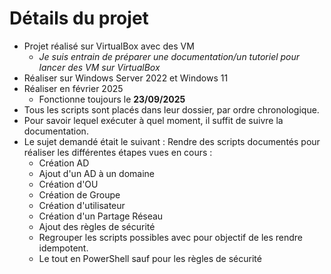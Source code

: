 # Détails du projet 
- Projet réalisé sur VirtualBox avec des VM
  - *Je suis entrain de préparer une documentation/un tutoriel pour lancer des VM sur VirtualBox*
- Réaliser sur Windows Server 2022 et Windows 11
- Réaliser en février 2025
  - Fonctionne toujours le **23/09/2025**
- Tous les scripts sont placés dans leur dossier, par ordre chronologique. 
- Pour savoir lequel exécuter à quel moment, il suffit de suivre la documentation. 
- Le sujet demandé était le suivant : Rendre des scripts documentés pour réaliser les différentes étapes vues en cours : 
	- Création AD 
	- Ajout d'un AD à un domaine 
	- Création d'OU 
	- Création de Groupe 
	- Création d'utilisateur 
	- Création d'un Partage Réseau 
	- Ajout des règles de sécurité 
	- Regrouper les scripts possibles avec pour objectif de les rendre idempotent.
	- Le tout en PowerShell sauf pour les règles de sécurité

